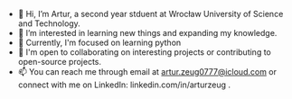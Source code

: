 - 👋 Hi, I’m Artur, a second year stduent at Wrocław University of Science and Technology.
- 👀 I’m interested in learning new things and expanding my knowledge.
- 🌱 Currently, I'm focused on learning python 
- 💞️ I'm open to collaborating on interesting projects or contributing to open-source projects.
- 📫 You can reach me through email at artur.zeug0777@icloud.com or connect with me on LinkedIn: linkedin.com/in/arturzeug .


